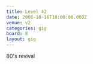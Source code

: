 ```yaml
---
title: Level 42
date: 2006-10-16T18:00:00.000Z
venue: v2
categories: gig
board: 8
layout: gig
---
```

80's revival